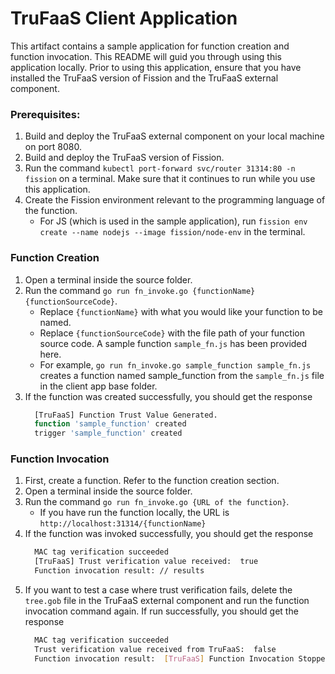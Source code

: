 # TruFaaS Client Application

This artifact contains a sample application for function creation and function invocation.
This README will guid you through using this application locally.
Prior to using this application, ensure that you have installed the TruFaaS version of Fission 
and the TruFaaS external component.

### Prerequisites:
1. Build and deploy the TruFaaS external component on your local machine on port 8080.
2. Build and deploy the TruFaaS version of Fission.
3. Run the command ```kubectl port-forward svc/router 31314:80 -n fission``` on a terminal. Make sure that it continues to run while you use this application.
4. Create the Fission environment relevant to the programming language of the function.
   - For JS (which is used in the sample application), run ```fission env create --name nodejs --image fission/node-env``` in the terminal.

### Function Creation
1. Open a terminal inside the source folder.
2. Run the command ```go run fn_invoke.go {functionName} {functionSourceCode}```. 
   - Replace ```{functionName}``` with what you would like your function to be named.
   - Replace ```{functionSourceCode}``` with the file path of your function source code. A sample function ```sample_fn.js``` has been provided here.
   - For example, ```go run fn_invoke.go sample_function sample_fn.js``` creates a function named sample_function from the ```sample_fn.js``` file in the client app base folder.
3. If the function was created successfully, you should get the response
    ```bash
      [TruFaaS] Function Trust Value Generated.
      function 'sample_function' created
      trigger 'sample_function' created
    ```

### Function Invocation
1. First, create a function. Refer to the function creation section.
2. Open a terminal inside the source folder.
3. Run the command ```go run fn_invoke.go {URL of the function}```.
    - If you have run the function locally, the URL is ```http://localhost:31314/{functionName}```
4. If the function was invoked successfully, you should get the response
    ```bash
      MAC tag verification succeeded
      [TruFaaS] Trust verification value received:  true
      Function invocation result: // results
    ```
5. If you want to test a case where trust verification fails, delete the ```tree.gob``` file in the TruFaaS external component and run the function invocation command again. If run successfully, you should get the response
    ```bash
      MAC tag verification succeeded
      Trust verification value received from TruFaaS:  false
      Function invocation result:  [TruFaaS] Function Invocation Stopped as Function Trust Verification Failed.
    ```